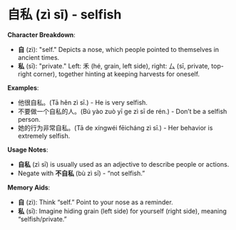 # **自私 (zì sī) - selfish**

**Character Breakdown**:  
- **自** (zì): "self." Depicts a nose, which people pointed to themselves in ancient times.  
- **私** (sī): "private." Left: 禾 (hé, grain, left side), right: 厶 (sī, private, top-right corner), together hinting at keeping harvests for oneself.

**Examples**:  
- 他很自私。(Tā hěn zì sī.) - He is very selfish.  
- 不要做一个自私的人。(Bú yào zuò yī ge zì sī de rén.) - Don’t be a selfish person.  
- 她的行为非常自私。(Tā de xíngwéi fēicháng zì sī.) - Her behavior is extremely selfish.

**Usage Notes**:  
- **自私** (zì sī) is usually used as an adjective to describe people or actions.  
- Negate with **不自私** (bù zì sī) - “not selfish.”

**Memory Aids**:  
- **自** (zì): Think “self.” Point to your nose as a reminder.  
- **私** (sī): Imagine hiding grain (left side) for yourself (right side), meaning “selfish/private.”